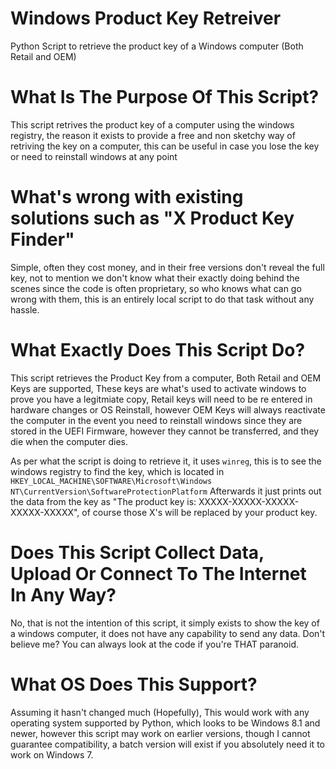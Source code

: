 # Windows Product Key Retreiver
Python Script to retrieve the product key of a Windows computer (Both Retail and OEM)

# What Is The Purpose Of This Script?
This script retrives the product key of a computer using the windows registry, the reason it exists to provide a free and non sketchy way of retriving the key on a computer, this can be useful in case you lose the key or need to reinstall windows at any point

# What's wrong with existing solutions such as "X Product Key Finder"
Simple, often they cost money, and in their free versions don't reveal the full key, not to mention we don't know what their exactly doing behind the scenes since the code is often proprietary, so who knows what can go wrong with them, this is an entirely local script to do that task without any hassle.

# What Exactly Does This Script Do?
This script retrieves the Product Key from a computer, Both Retail and OEM Keys are supported, These keys are what's used to activate windows to prove you have a legitmiate copy, Retail keys will need to be re entered in hardware changes or OS Reinstall, however OEM Keys will always reactivate the computer in the event you need to reinstall windows since they are stored in the UEFI Firmware, however they cannot be transferred, and they die when the computer dies.

As per what the script is doing to retrieve it, it uses `winreg`, this is to see the windows registry to find the key, which is located in `HKEY_LOCAL_MACHINE\SOFTWARE\Microsoft\Windows NT\CurrentVersion\SoftwareProtectionPlatform`
Afterwards it just prints out the data from the key as "The product key is: XXXXX-XXXXX-XXXXX-XXXXX-XXXXX", of course those X's will be replaced by your product key.

# Does This Script Collect Data, Upload Or Connect To The Internet In Any Way?
No, that is not the intention of this script, it simply exists to show the key of a windows computer, it does not have any capability to send any data. Don't believe me? You can always look at the code if you're THAT paranoid.

# What OS Does This Support?

Assuming it hasn't changed much (Hopefully), This would work with any operating system supported by Python, which looks to be Windows 8.1 and newer, however this script may work on earlier versions, though I cannot guarantee compatibility, a batch version will exist if you absolutely need it to work on Windows 7.
